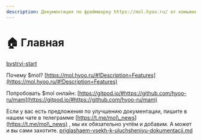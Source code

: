 ```yaml
---
description: Документация по фреймворку https://mol.hyoo.ru/ от комьюнити
---
```


# 🏠 Главная

[bystryi-start](praktika/bystryi-start/ "mention")

Почему $mol? [https://mol.hyoo.ru/#!Description=Features](https://mol.hyoo.ru/#!Description=Features)

Попробовать $mol онлайн: [https://gitpod.io/#https://github.com/hyoo-ru/mam](https://gitpod.io/#https://github.com/hyoo-ru/mam)



Если у вас есть предложения по улучшению документации, пишите в нашем чате в телеграмме [https://t.me/mol\_news](https://t.me/mol\_news) , мы их обязательно учтём и добавим. А может и вы сами захотите. [priglashaem-vsekh-k-uluchsheniyu-dokumentacii.md](glavnaya/priglashaem-vsekh-k-uluchsheniyu-dokumentacii.md "mention")
